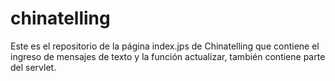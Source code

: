 # chinatelling
Este es el repositorio de la página index.jps de Chinatelling que contiene el ingreso de mensajes de texto y la función actualizar, también contiene parte del servlet.
